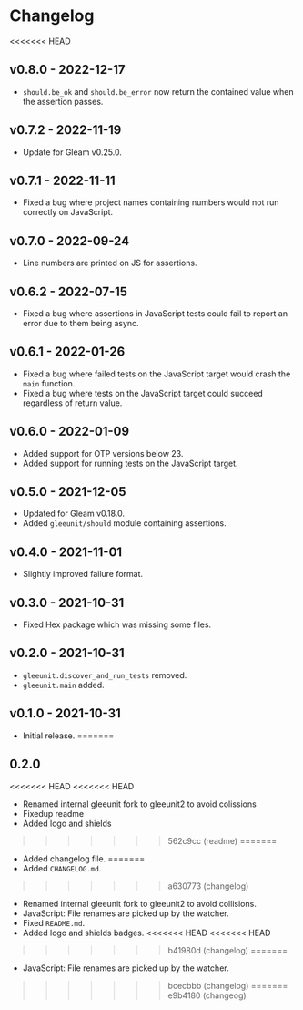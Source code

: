 # Changelog

<<<<<<< HEAD
## v0.8.0 - 2022-12-17

- `should.be_ok` and `should.be_error` now return the contained value when the
  assertion passes.

## v0.7.2 - 2022-11-19

- Update for Gleam v0.25.0.

## v0.7.1 - 2022-11-11

- Fixed a bug where project names containing numbers would not run correctly on
  JavaScript.

## v0.7.0 - 2022-09-24

- Line numbers are printed on JS for assertions.

## v0.6.2 - 2022-07-15

- Fixed a bug where assertions in JavaScript tests could fail to report an
  error due to them being async.

## v0.6.1 - 2022-01-26

- Fixed a bug where failed tests on the JavaScript target would crash the `main`
  function.
- Fixed a bug where tests on the JavaScript target could succeed regardless of
  return value.

## v0.6.0 - 2022-01-09

- Added support for OTP versions below 23.
- Added support for running tests on the JavaScript target.

## v0.5.0 - 2021-12-05

- Updated for Gleam v0.18.0.
- Added `gleeunit/should` module containing assertions.

## v0.4.0 - 2021-11-01

- Slightly improved failure format.

## v0.3.0 - 2021-10-31

- Fixed Hex package which was missing some files.

## v0.2.0 - 2021-10-31

- `gleeunit.discover_and_run_tests` removed.
- `gleeunit.main` added.

## v0.1.0 - 2021-10-31

- Initial release.
=======
## 0.2.0

<<<<<<< HEAD
<<<<<<< HEAD
- Renamed internal gleeunit fork to gleeunit2 to avoid colissions
- Fixedup readme
- Added logo and shields
>>>>>>> 562c9cc (readme)
=======
- Added changelog file.
=======
- Added `CHANGELOG.md`.
>>>>>>> a630773 (changelog)
- Renamed internal gleeunit fork to gleeunit2 to avoid collisions.
- JavaScript: File renames are picked up by the watcher.
- Fixed `README.md`.
- Added logo and shields badges.
<<<<<<< HEAD
<<<<<<< HEAD
>>>>>>> b41980d (changelog)
=======
- JavaScript: File renames are picked up by the watcher.
>>>>>>> bcecbbb (changelog)
=======
>>>>>>> e9b4180 (changeog)
